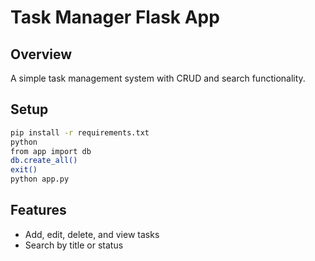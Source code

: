 # Task Manager Flask App

## Overview
A simple task management system with CRUD and search functionality.

## Setup
```bash
pip install -r requirements.txt
python
from app import db
db.create_all()
exit()
python app.py
```

## Features
- Add, edit, delete, and view tasks
- Search by title or status
